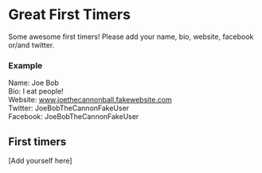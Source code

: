 # Great First Timers

Some awesome first timers! Please add your name, bio, website, facebook or/and twitter.

### Example

Name: Joe Bob  
Bio: I eat people!  
Website: www.joethecannonball.fakewebsite.com  
Twitter: JoeBobTheCannonFakeUser  
Facebook: JoeBobTheCannonFakeUser  

## First timers

[Add yourself here]
